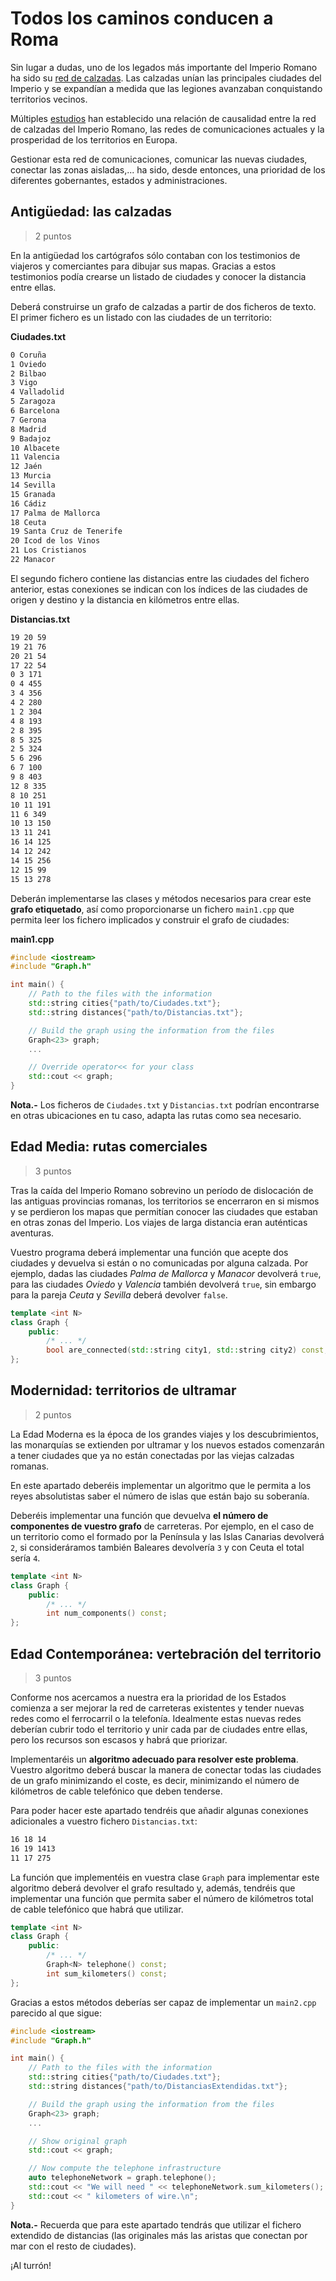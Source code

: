 
Todos los caminos conducen a Roma
=================================

Sin lugar a dudas, uno de los legados más importante del Imperio Romano
ha sido su [red de calzadas](https://www.rtve.es/television/20210128/ingenieria-romana-vuelve-2-nuevos-capitulos/2069341.shtml).
Las calzadas unían las principales ciudades
del Imperio y se expandían a medida que las legiones avanzaban conquistando
territorios vecinos. 

Múltiples [estudios](https://web.econ.ku.dk/pabloselaya/papers/RomanRoads.pdf)
han establecido una relación de causalidad entre la red
de calzadas del Imperio Romano, las redes de comunicaciones actuales y la
prosperidad de los territorios en Europa.

Gestionar esta red de comunicaciones, comunicar las nuevas ciudades, conectar
las zonas aisladas,... ha sido, desde entonces, una prioridad de los 
diferentes gobernantes, estados y administraciones.


Antigüedad: las calzadas
------------------------

> 2 puntos

En la antigüedad los cartógrafos sólo contaban con los testimonios de viajeros y
comerciantes para dibujar sus mapas. Gracias a estos testimonios podía crearse
un listado de ciudades y conocer la distancia entre ellas.

Deberá construirse un grafo de calzadas a partir de dos ficheros de texto. El
primer fichero es un listado con las ciudades de un territorio:

**Ciudades.txt**
```txt
0 Coruña
1 Oviedo
2 Bilbao
3 Vigo
4 Valladolid
5 Zaragoza
6 Barcelona
7 Gerona
8 Madrid
9 Badajoz
10 Albacete
11 Valencia
12 Jaén
13 Murcia
14 Sevilla
15 Granada
16 Cádiz
17 Palma de Mallorca
18 Ceuta
19 Santa Cruz de Tenerife
20 Icod de los Vinos
21 Los Cristianos
22 Manacor
```

El segundo fichero contiene las distancias entre las ciudades del fichero anterior,
estas conexiones se indican con los índices de las ciudades de origen y destino y
la distancia en kilómetros entre ellas. 

**Distancias.txt**
```txt
19 20 59
19 21 76
20 21 54
17 22 54
0 3 171
0 4 455
3 4 356
4 2 280
1 2 304
4 8 193
2 8 395
8 5 325
2 5 324
5 6 296
6 7 100
9 8 403
12 8 335
8 10 251
10 11 191
11 6 349
10 13 150
13 11 241
16 14 125
14 12 242
14 15 256
12 15 99
15 13 278
```

Deberán implementarse las clases y métodos necesarios para crear este **grafo etiquetado**,
así como proporcionarse un fichero `main1.cpp` que permita leer los fichero implicados y
construir el grafo de ciudades:

**main1.cpp**
```cpp
#include <iostream>
#include "Graph.h"

int main() {
    // Path to the files with the information
    std::string cities{"path/to/Ciudades.txt"};
    std::string distances{"path/to/Distancias.txt"};

    // Build the graph using the information from the files
    Graph<23> graph;
    ...

    // Override operator<< for your class
    std::cout << graph;
}
```

**Nota.-** Los ficheros de `Ciudades.txt` y `Distancias.txt` podrían encontrarse
en otras ubicaciones en tu caso, adapta las rutas como sea necesario.


Edad Media: rutas comerciales
-----------------------------

> 3 puntos

Tras la caída del Imperio Romano sobrevino un período de dislocación de las
antiguas provincias romanas, los territorios se encerraron en si mismos y se 
perdieron los mapas que permitían conocer las ciudades que estaban en otras
zonas del Imperio. Los viajes de larga distancia eran auténticas aventuras. 

Vuestro programa deberá implementar una función que acepte dos ciudades y
devuelva si están o no comunicadas por alguna calzada. Por ejemplo, dadas las ciudades
_Palma de Mallorca_ y _Manacor_ devolverá `true`, para las ciudades _Oviedo_ y _Valencia_
también devolverá `true`, sin embargo para la pareja _Ceuta_ y _Sevilla_
deberá devolver `false`.

```cpp
template <int N>
class Graph {
    public:
        /* ... */
        bool are_connected(std::string city1, std::string city2) const;
};
```


Modernidad: territorios de ultramar
-----------------------------------

> 2 puntos

La Edad Moderna es la época de los grandes viajes y los descubrimientos, las
monarquías se extienden por ultramar y los nuevos estados comenzarán a tener
ciudades que ya no están conectadas por las viejas calzadas romanas.

En este apartado deberéis implementar un algoritmo que le permita a los reyes
absolutistas saber el número de islas que están bajo su soberanía. 

Deberéis implementar una función que devuelva **el número de componentes de
vuestro grafo** de carreteras. Por ejemplo, en el caso de un territorio como el
formado por la Península y las Islas Canarias devolverá `2`, si consideráramos
también Baleares devolvería `3` y con Ceuta el total sería `4`. 

```cpp
template <int N>
class Graph {
    public:
        /* ... */
        int num_components() const;
};
```

Edad Contemporánea: vertebración del territorio
-----------------------------------------------

> 3 puntos

Conforme nos acercamos a nuestra era la prioridad de los Estados comienza a ser
mejorar la red de carreteras existentes y tender nuevas redes como el ferrocarril
o la telefonía. Idealmente estas nuevas redes deberían cubrir todo el territorio
y unir cada par de ciudades entre ellas, pero los recursos son escasos y habrá que
priorizar.

Implementaréis un **algoritmo adecuado para resolver este problema**. Vuestro algoritmo
deberá buscar la manera de conectar todas las ciudades de un grafo minimizando el
coste, es decir, minimizando el número de kilómetros de cable telefónico que
deben tenderse.

Para poder hacer este apartado tendréis que añadir algunas conexiones adicionales a
vuestro fichero `Distancias.txt`:

```txt
16 18 14
16 19 1413
11 17 275 
```

La función que implementéis en vuestra clase `Graph` para implementar este algoritmo
deberá devolver el grafo resultado y, además, tendréis que implementar una función que
permita saber el número de kilómetros total de cable telefónico que habrá que
utilizar.

```cpp
template <int N>
class Graph {
    public:
        /* ... */
        Graph<N> telephone() const;
        int sum_kilometers() const;
};
```

Gracias a estos métodos deberías ser capaz de implementar un `main2.cpp` parecido
al que sigue:

```cpp
#include <iostream>
#include "Graph.h"

int main() {
    // Path to the files with the information
    std::string cities{"path/to/Ciudades.txt"};
    std::string distances{"path/to/DistanciasExtendidas.txt"};

    // Build the graph using the information from the files
    Graph<23> graph;
    ...

    // Show original graph
    std::cout << graph;

    // Now compute the telephone infrastructure
    auto telephoneNetwork = graph.telephone();
    std::cout << "We will need " << telephoneNetwork.sum_kilometers();
    std::cout << " kilometers of wire.\n";
}
```

**Nota.-** Recuerda que para este apartado tendrás que utilizar el fichero extendido 
de distancias (las originales más las aristas que conectan por mar con el resto 
de ciudades).

¡Al turrón!
